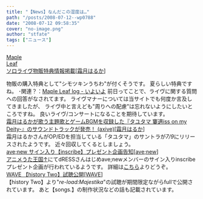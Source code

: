 ```yaml
---
title: "【News】なんだこの湿度は…"
path: "/posts/2008-07-12--wp0788"
date: "2008-07-12 09:58:35"
cover: "no-image.png"
author: "stfate"
tags: ["ニュース"]
---
```


<style type="text/css">
<!--
p {white-space: pre-wrap};
-->
</style>

<a class="topics" href="http://shimotsukin.com/live/" target="_blank">Maple Leaf ソロライヴ物販特典情報掲載</a><span class="junre">[<a href="http://shimotsukin.com/" target="_blank">霜月はるか</a>]</span>
<div class="news">物販の購入特典として"シモツキンうちわ"が付くそうです。
夏らしい特典ですね。
･関連？：<a href="http://shimotsukin.jugem.jp/?eid=142" target="_blank">Maple Leaf log - いよいよ</a>
前日ってことで、ライヴに関する質問への回答がなされてます。
ライヴマナーについては当サイトでも何度か言及してきましたが、
ライヴ中と言えども"周りへの配慮"は忘れないようにしたいところですね。
良いライヴ/コンサートになることを期待しています。</div>
<a class="topics" href="http://www.axive.jp/index.php/archives/1095" target="_blank">霜月はるかが歌う主題歌とゲームBGMを収録した『タユタマ 窶適iss on my Deity-』のサウンドトラックが発売！ (axive)</a><span class="junre">[<a href="http://shimotsukin.com/" target="_blank">霜月はるか</a>]</span>
<div class="news">霜月はるかさんがOP/EDを担当している「タユタマ」のサントラが<em>7/9</em>にリリースされたようです。
近々回収してくるとしましょう。</div>
<a class="topics" href="http://www.avenew.jp/" target="_blank">ave;new サイン入り【inscribe】プレゼント企画告知</a><span class="junre">[<a href="http://www.avenew.jp/" target="_blank">ave;new</a>]</span>
<div class="news"><a href="http://blog.aniuta.jp/index.php?e=470" target="_blank">アニメうた王国↑</a>にてdRESSさんはじめave;newメンバーのサイン入りinscribeプレゼント企画が行われているようです。
詳細は<a href="http://blog.aniuta.jp/index.php?e=470" target="_blank">こちら</a>よりどうぞ。</div>
<a class="topics" href="http://wavesite.sakura.ne.jp/" target="_blank">WAVE 【history Two】試聴公開</a><span class="junre">[<a href="http://wavesite.sakura.ne.jp/" target="_blank">WAVE</a>]</span>
<div class="news">【history Two】より"<em>re-load:Majestika</em>"の試聴が期間限定ながらfullで公開されています。
あと【songs.】の制作状況などの話も記載されています。</div>
